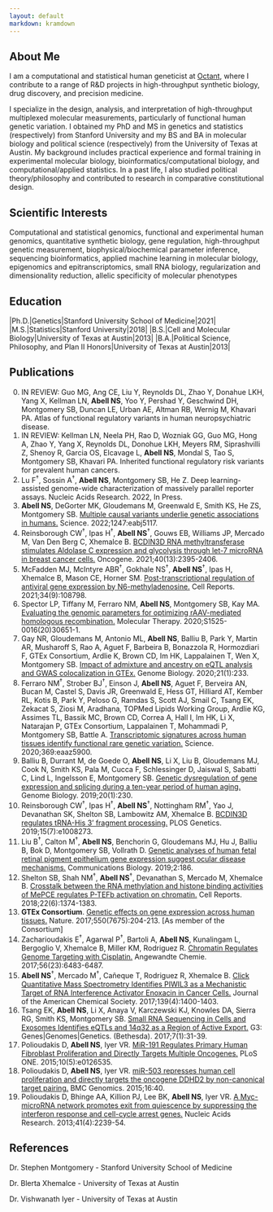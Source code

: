 ```yaml
---
layout: default
markdown: kramdown
---
```


## About Me

I am a computational and statistical human geneticist at [Octant](https://www.octant.bio/), where I contribute to a range of R&D projects in high-throughput synthetic biology, drug discovery, and precision medicine.

I specialize in the design, analysis, and interpretation of high-throughput multiplexed molecular measurements, particularly of functional human genetic variation. I obtained my PhD and MS in genetics and statistics (respectively) from Stanford University and my BS and BA in molecular biology and political science (respectively) from the University of Texas at Austin. My background includes practical experience and formal training in experimental molecular biology, bioinformatics/computational biology, and computational/applied statistics. In a past life, I also studied political theory/philosophy and contributed to research in comparative constitutional design.

## Scientific Interests

Computational and statistical genomics, functional and experimental human genomics, quantitative synthetic biology, gene regulation, high-throughput genetic measurement, biophysical/biochemical parameter inference, sequencing bioinformatics, applied machine learning in molecular biology, epigenomics and epitranscriptomics, small RNA biology, regularization and dimensionality reduction, allelic specificity of molecular phenotypes

## Education

|Ph.D.|Genetics|Stanford University School of Medicine|2021|
|M.S.|Statistics|Stanford University|2018|
|B.S.|Cell and Molecular Biology|University of Texas at Austin|2013|
|B.A.|Political Science, Philosophy, and Plan II Honors|University of Texas at Austin|2013|

## Publications

0. IN REVIEW: Guo MG, Ang CE, Liu Y, Reynolds DL, Zhao Y, Donahue LKH, Yang X, Kellman LN, **Abell NS**, Yoo Y, Pershad Y, Geschwind DH, Montgomery SB, Duncan LE, Urban AE, Altman RB, Wernig M, Khavari PA. Atlas of functional regulatory variants in human neuropsychiatric disease.
0. IN REVIEW: Kellman LN, Neela PH, Rao D, Wozniak GG, Guo MG, Hong A, Zhao Y, Yang X, Reynolds DL, Donohue LKH, Meyers RM, Siprashvilli Z, Shenoy R, Garcia OS, Elcavage L, **Abell NS**, Mondal S, Tao S, Montgomery SB, Khavari PA. Inherited functional regulatory risk variants for prevalent human cancers.
0. Lu F<sup>&dagger;</sup>, Sossin A<sup>&dagger;</sup>, **Abell NS**, Montgomery SB, He Z. Deep learning-assisted genome-wide characterization of massively parallel reporter assays. Nucleic Acids Research. 2022, In Press.
0. **Abell NS**, DeGorter MK, Gloudemans M, Greenwald E, Smith KS, He ZS, Montgomery SB. [Multiple causal variants underlie genetic associations in humans.](https://www.science.org/doi/10.1126/science.abj5117) Science. 2022;1247:eabj5117.
0. Reinsborough CW<sup>&dagger;</sup>, Ipas H<sup>&dagger;</sup>, **Abell NS**<sup>&dagger;</sup>, Gouws EB, Williams JP, Mercado M, Van Den Berg C, Xhemalce B. [BCDIN3D RNA methyltransferase stimulates Aldolase C expression and glycolysis through let-7 microRNA in breast cancer cells.](https://pubmed.ncbi.nlm.nih.gov/33664453/) Oncogene. 2021;40(13):2395-2406.
0. McFadden MJ, McIntyre ABR<sup>&dagger;</sup>, Gokhale NS<sup>&dagger;</sup>, **Abell NS**<sup>&dagger;</sup>, Ipas H, Xhemalce B, Mason CE, Horner SM. [Post-transcriptional regulation of antiviral gene expression by N6-methyladenosine.](https://pubmed.ncbi.nlm.nih.gov/33657363/) Cell Reports. 2021;34(9):108798.
0. Spector LP, Tiffany M, Ferraro NM, **Abell NS**, Montgomery SB, Kay MA. [Evaluating the genomic parameters for optimizing rAAV-mediated homologous recombination.](https://pubmed.ncbi.nlm.nih.gov/33248247/) Molecular Therapy. 2020;S1525-0016(20)30651-1.
0. Gay NR, Gloudemans M, Antonio ML, **Abell NS**, Balliu B, Park Y, Martin AR, Musharoff S, Rao A, Aguet F, Barbeira B, Bonazzola R, Hormozdiari F, GTEx Consortium, Ardlie K, Brown CD, Im HK, Lappalainen T, Wen X, Montgomery SB. [Impact of admixture and ancestry on eQTL analysis and GWAS colocalization in GTEx.](https://pubmed.ncbi.nlm.nih.gov/32912333/) Genome Biology. 2020;21(1):233.
0. Ferraro NM<sup>&dagger;</sup>, Strober BJ<sup>&dagger;</sup>, Einson J, **Abell NS**, Aguet F, Berveira AN, Bucan M, Castel S, Davis JR, Greenwald E, Hess GT, Hilliard AT, Kember RL, Kotis B, Park Y, Peloso G, Ramdas S, Scott AJ, Smail C, Tsang EK, Zekacat S, Ziosi M, Aradhana, TOPMed Lipids Working Group, Ardlie KG, Assimes TL, Bassik MC, Brown CD, Correa A, Hall I, Im HK, Li X, Natarajan P, GTEx Consortium, Lappalainen T, Mohammadi P, Montgomery SB, Battle A. [Transcriptomic signatures across human tissues identify functional rare genetic variation.](https://pubmed.ncbi.nlm.nih.gov/32913073/) Science. 2020;369:eaaz5900.
0. Balliu B, Durrant M, de Goede O, **Abell NS**, Li X, Liu B, Gloudemans MJ, Cook N, Smith KS, Pala M, Cucca F, Schlessinger D, Jaiswal S, Sabatti C, Lind L, Ingelsson E, Montgomery SB. [Genetic dysregulation of gene expression and splicing during a ten-year period of human aging.](https://www.ncbi.nlm.nih.gov/pubmed/31684996) Genome Biology. 2019;20(1):230.
0. Reinsborough CW<sup>&dagger;</sup>, Ipas H<sup>&dagger;</sup>, **Abell NS**<sup>&dagger;</sup>, Nottingham RM<sup>&dagger;</sup>, Yao J, Devanathan SK, Shelton SB, Lambowitz AM, Xhemalce B. [BCDIN3D regulates tRNA-His 3’ fragment processing.](https://www.ncbi.nlm.nih.gov/pubmed/31329584) PLOS Genetics. 2019;15(7):e1008273.
0. Liu B<sup>&dagger;</sup>, Calton M<sup>&dagger;</sup>, **Abell NS**, Benchorin G, Gloudemans MJ, Hu J, Balliu B, Bok D, Montgomery SB, Vollrath D. [Genetic analyses of human fetal retinal pigment epithelium gene expression suggest ocular disease mechanisms.](https://www.ncbi.nlm.nih.gov/pubmed/31123710) Communications Biology. 2019;2:186.
0. Shelton SB, Shah NM<sup>&dagger;</sup>, **Abell NS**<sup>&dagger;</sup>, Devanathan S, Mercado M, Xhemalce B. [Crosstalk between the RNA methylation and histone binding activities of MePCE regulates P-TEFb activation on chromatin.](https://www.ncbi.nlm.nih.gov/pubmed/29425494) Cell Reports. 2018;22(6):1374-1383.
0. **GTEx Consortium**. [Genetic effects on gene expression across human tissues.](https://www.ncbi.nlm.nih.gov/pubmed/29022597) Nature. 2017;550(7675):204-213. [As member of the Consortium]
0. Zacharioudakis E<sup>&dagger;</sup>, Agarwal P<sup>&dagger;</sup>, Bartoli A, **Abell NS**, Kunalingam L, Bergoglio V, Xhemalce B, Miller KM, Rodriguez R. [Chromatin Regulates Genome Targeting with Cisplatin.](https://www.ncbi.nlm.nih.gov/pubmed/28474855) Angewandte Chemie. 2017;56(23):6483-6487.
0. **Abell NS**<sup>&dagger;</sup>, Mercado M<sup>&dagger;</sup>, Cañeque T, Rodriguez R, Xhemalce B. [Click Quantitative Mass Spectrometry Identifies PIWIL3 as a Mechanistic Target of RNA Interference Activator Enoxacin in Cancer Cells.](https://www.ncbi.nlm.nih.gov/pubmed/28094937) Journal of the American Chemical Society. 2017;139(4):1400-1403.
0. Tsang EK, **Abell NS**, Li X, Anaya V, Karczewski KJ, Knowles DA, Sierra RG, Smith KS, Montgomery SB. [Small RNA Sequencing in Cells and Exosomes Identifies eQTLs and 14q32 as a Region of Active Export.](https://www.ncbi.nlm.nih.gov/pubmed/27799337) G3: Genes\|Genomes\|Genetics. (Bethesda). 2017;7(1):31-39.
0. Polioudakis D, **Abell NS**, Iyer VR. [MiR-191 Regulates Primary Human Fibroblast Proliferation and Directly Targets Multiple Oncogenes.](https://www.ncbi.nlm.nih.gov/pubmed/25992613) PLoS ONE. 2015;10(5):e0126535.
0. Polioudakis D, **Abell NS**, Iyer VR. [miR-503 represses human cell proliferation and directly targets the oncogene DDHD2 by non-canonical target pairing.](https://www.ncbi.nlm.nih.gov/pubmed/25653011) BMC Genomics. 2015;16:40.
0. Polioudakis D, Bhinge AA, Killion PJ, Lee BK, **Abell NS**, Iyer VR. [A Myc-microRNA network promotes exit from quiescence by suppressing the interferon response and cell-cycle arrest genes.](https://www.ncbi.nlm.nih.gov/pubmed/23303785) Nucleic Acids Research. 2013;41(4):2239-54.

## References

Dr. Stephen Montgomery - Stanford University School of Medicine

Dr. Blerta Xhemalce - University of Texas at Austin

Dr. Vishwanath Iyer - University of Texas at Austin






